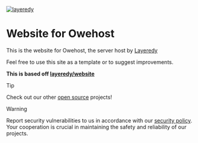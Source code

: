 [![layeredy](https://cdn.owehost.com/logo-word-purple.png)](https://owehost.com)

# Website for Owehost 
This is the website for Owehost, the server host by [Layeredy](https://layeredy.com)

Feel free to use this site as a template or to suggest improvements. 

**This is based off [layeredy/website](https://github.com/layeredy/website)**

> [!TIP]
> Check out our other [open source](https://github.com/layeredy) projects!

> [!WARNING]
> Report security vulnerabilities to us in accordance with our [security policy](https://layeredy.com/security-policy/). Your cooperation is crucial in maintaining the safety and reliability of our projects.
